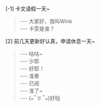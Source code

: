 
[-1] 卡文请假一天~
>--- 大家好，我叫Wink<br>
>--- 卡雯是谁？<br>

[2] 前几天更新好认真，申请休息一天~
>--- 咕咕~<br>
>--- 少耶<br>
>--- 好耶！<br>
>--- 准奏<br>
>--- 已阅<br>
>--- 准了~<br>
>--- (๑‾ ꇴ ‾๑)好哒<br>
